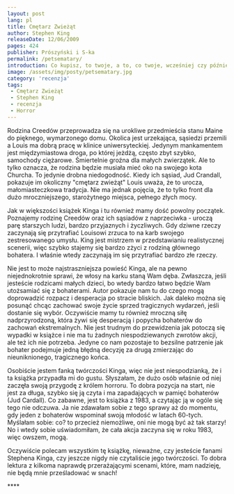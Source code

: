 ```yaml
---
layout: post
lang: pl
title: Cmętarz Zwieżąt
author: Stephen King
releaseDate: 12/06/2009
pages: 424
publisher: Prószyński i S-ka
permalink: /petsematary/
introduction: Co kupisz, to twoje, a to, co twoje, wcześniej czy później do ciebie wróci.
image: /assets/img/posty/petsematary.jpg
category: 'recenzja'
tags:
 - Cmętarz Zwieżąt
 - Stephen King
 - recenzja
 - Horror
---
```



  Rodzina Creedów przeprowadza się na urokliwe przedmieścia stanu Maine do pięknego, wymarzonego domu. Okolica jest urzekająca, sąsiedzi przemili a Louis ma dobrą pracę w klinice uniwersyteckiej. Jedynym mankamentem jest międzymiastowa droga, po której jeżdżą, często zbyt szybko, samochody ciężarowe. Śmiertelnie groźna dla małych zwierzątek. Ale to tylko oznacza, że rodzina będzie musiała mieć oko na swojego kota Churcha. To jedynie drobna niedogodność. Kiedy ich sąsiad, Jud Crandall, pokazuje im okoliczny "cmętarz zwieżąt" Louis uważa, że to urocza, małomiasteczkowa tradycja. Nie ma jednak pojęcia, że to tylko front dla dużo mroczniejszego, starożytnego miejsca, pełnego złych mocy.

  Jak w większości książek Kinga i tu również mamy dość powolny początek. Poznajemy rodzinę Creedów oraz ich sąsiadów z naprzeciwka - uroczą parę starszych ludzi, bardzo przyjaznych i życzliwych. Gdy dziwne rzeczy zaczynają się przytrafiać Louisowi zrzuca to na karb swojego zestresowanego umysłu. King jest mistrzem w przedstawianiu realistycznej scenerii, więc szybko stajemy się bardzo zżyci z rodziną głównego bohatera. I właśnie wtedy zaczynają im się przytrafiać bardzo złe rzeczy.

  Nie jest to może najstraszniejsza powieść Kinga, ale na pewno niejednokrotnie sprawi, że włosy na karku staną Wam dęba. Zwłaszcza, jeśli jesteście rodzicami małych dzieci, bo wtedy bardzo łatwo będzie Wam utożsamiać się z bohaterami. Autor pokazuje nam tu do czego mogą doprowadzić rozpacz i desperacja po stracie bliskich. Jak daleko można się posunąć chcąc zachować swoje życie sprzed tragicznych wydarzeń, jeśli dostanie się wybór. Oczywiście mamy tu również mroczną siłę nadprzyrodzoną, która żywi się desperacją i popycha bohaterów do zachowań ekstremalnych. Nie jest trudnym do przewidzenia jak potoczą się wypadki w książce i nie ma tu żadnych niespodziewanych zwrotów akcji, ale też ich nie potrzeba. Jedyne co nam pozostaje to bezsilne patrzenie jak bohater podejmuje jedną błędną decyzję za drugą zmierzając do nieuniknionego, tragicznego końca.

  Osobiście jestem fanką twórczości Kinga, więc nie jest niespodzianką, że i ta książka przypadła mi do gustu. Słyszałam, że dużo osób właśnie od niej zaczęła swoją przygodę z królem horroru. To dobra pozycja na start, nie jest za długa, szybko się ją czyta i ma zapadających w pamięć bohaterów (Jud Cardall). Co zabawne, jest to książka z 1983, a czytając ją w ogóle się tego nie odczuwa. Ja nie zdawałam sobie z tego sprawy aż do momentu, gdy jeden z bohaterów wspominał swoją młodość w latach 60-tych. Myślałam sobie: co? to przecież niemożliwe, oni nie mogą być aż tak starzy! No i wtedy sobie uświadomiłam, że cała akcja zaczyna się w roku 1983, więc owszem, mogą.

  Oczywiście polecam wszystkim tę książkę, nieważne, czy jesteście fanami Stephena Kinga, czy jeszcze nigdy nie czytaliście jego twórczości. To dobra lektura z kilkoma naprawdę przerażającymi scenami, które, mam nadzieję, nie będą mnie prześladować w snach!

  \*\*\*\*
